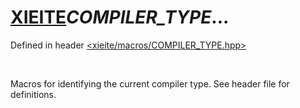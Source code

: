 # [XIEITE](../macros.md)_COMPILER_TYPE_...
Defined in header [<xieite/macros/COMPILER_TYPE.hpp>](../../include/xieite/macros/COMPILER_TYPE.hpp)

<br/>

Macros for identifying the current compiler type. See header file for definitions.
